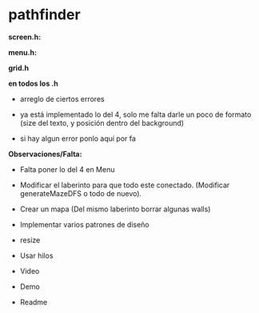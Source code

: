 # pathfinder

**screen.h:** 


**menu.h:**


**grid.h**

**en todos los .h**

- arreglo de ciertos errores

- ya está implementado lo del 4, solo me falta darle un poco de formato (size del texto, y posición dentro del background)

- si hay algun error ponlo aquí por fa 

**Observaciones/Falta:**

- Falta poner lo del 4 en Menu

- Modificar el laberinto para que todo este conectado. (Modificar generateMazeDFS o todo de nuevo).

- Crear un mapa (Del mismo laberinto borrar algunas walls)

- Implementar varios patrones de diseño

- resize 

- Usar hilos

- Video

- Demo

- Readme
